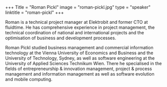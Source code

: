+++ Title = "Roman Pickl" image = "roman-pickl.jpg" type = "speaker" linktitle = "roman-pickl" +++

Roman is a technical project manager at Elektrobit and former CTO at fluidtime. He has comprehensive experience in project management, the technical coordination of national and international projects and the optimisation of business and development processes. 

Roman Pickl studied business management and commercial information technology at the Vienna University of Economics and Business and the University of Technology, Sydney, as well as software engineering at the University of Applied Sciences Technikum Wien. There he specialised in the fields of entrepreneurship & innovation management, project & process management and information management as well as software evolution and mobile computing.